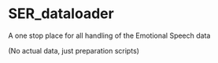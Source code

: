 # SER_dataloader
A one stop place for all handling of the Emotional Speech data

(No actual data, just preparation scripts)
